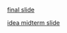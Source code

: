 
[final slide](https://www.canva.com/design/DAF65fqFYEc/AK-9EvfoZ7f1cmbFR4rtFg/edit?utm_content=DAF65fqFYEc&utm_campaign=designshare&utm_medium=link2&utm_source=sharebutton)

[idea midterm slide](https://www.canva.com/design/DAFzkFzX_2M/w2vN3rvpbuNwwlo7boYm2w/edit?utm_content=DAFzkFzX_2M&utm_campaign=designshare&utm_medium=link2&utm_source=sharebutton)
